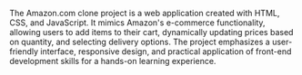 The Amazon.com clone project is a web application created with HTML, CSS, and JavaScript.
It mimics Amazon's e-commerce functionality, allowing users to add items to their cart, 
dynamically updating prices based on quantity, and selecting delivery options.
The project emphasizes a user-friendly interface, responsive design, and practical application of front-end development skills for a hands-on learning experience.

